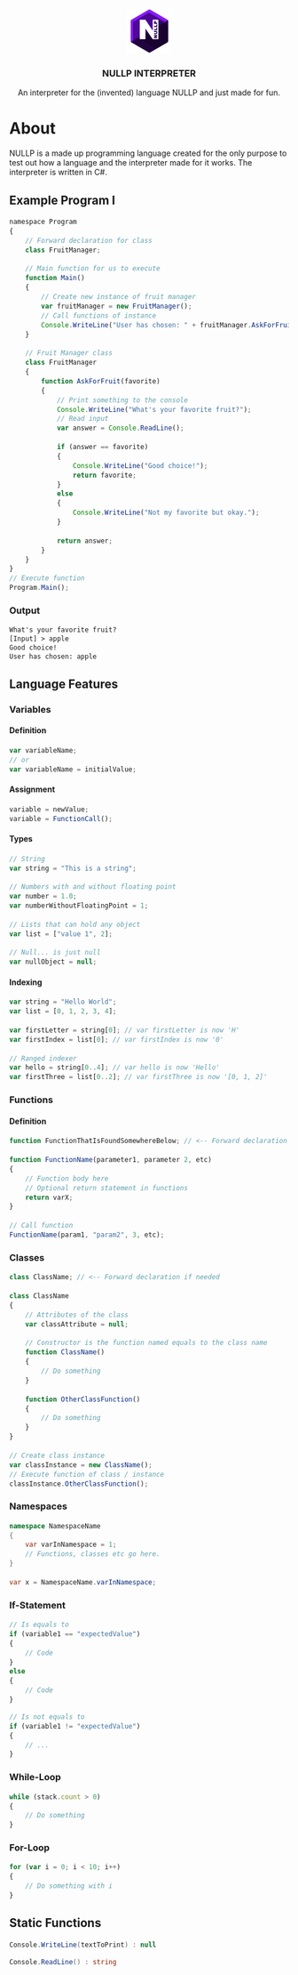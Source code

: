<div id="top">
    <br />
    <div align="center">
        <a href="./images/NullP-Logo.png">
            <img src="./images/NullP-Logo.png" alt="Logo" width="80" height="80">
        </a>
        <h3 align="center">NULLP INTERPRETER</h3>
        <p align="center">
            An interpreter for the (invented) language NULLP and just made for fun.
            <br />
        </p>
    </div>
</div>

# About
NULLP is a made up programming language created for the only purpose to test out how a language and the interpreter made for it works. The interpreter is written in C#.

## Example Program I

```JavaScript
namespace Program
{
	// Forward declaration for class
	class FruitManager;
	
	// Main function for us to execute
	function Main()
	{
		// Create new instance of fruit manager
		var fruitManager = new FruitManager();
		// Call functions of instance
		Console.WriteLine("User has chosen: " + fruitManager.AskForFruit("apple"));	
	}
	
	// Fruit Manager class
	class FruitManager
	{
		function AskForFruit(favorite)
		{
			// Print something to the console
			Console.WriteLine("What's your favorite fruit?");
			// Read input
			var answer = Console.ReadLine();
			
			if (answer == favorite)
			{
				Console.WriteLine("Good choice!");
				return favorite;
			}
			else
			{
				Console.WriteLine("Not my favorite but okay.");
			}
			
			return answer;
		}
	}
}
// Execute function
Program.Main();
```

### Output
```
What's your favorite fruit?
[Input] > apple
Good choice!
User has chosen: apple
```

## Language Features

### Variables

#### Definition
```JavaScript
var variableName;
// or
var variableName = initialValue;
```
#### Assignment
```JavaScript
variable = newValue;
variable = FunctionCall();
```

#### Types
```JavaScript
// String
var string = "This is a string";

// Numbers with and without floating point
var number = 1.0;
var numberWithoutFloatingPoint = 1;

// Lists that can hold any object
var list = ["value 1", 2];

// Null... is just null
var nullObject = null;
```

#### Indexing
```JavaScript
var string = "Hello World";
var list = [0, 1, 2, 3, 4];

var firstLetter = string[0]; // var firstLetter is now 'H'
var firstIndex = list[0]; // var firstIndex is now '0'

// Ranged indexer
var hello = string[0..4]; // var hello is now 'Hello'
var firstThree = list[0..2]; // var firstThree is now '[0, 1, 2]'
```

### Functions

#### Definition
```JavaScript
function FunctionThatIsFoundSomewhereBelow; // <-- Forward declaration if needed

function FunctionName(parameter1, parameter 2, etc)
{
    // Function body here
    // Optional return statement in functions
    return varX;
}

// Call function
FunctionName(param1, "param2", 3, etc);
```

### Classes

```JavaScript
class ClassName; // <-- Forward declaration if needed

class ClassName
{
    // Attributes of the class
    var classAttribute = null;

    // Constructor is the function named equals to the class name
    function ClassName()
    {
        // Do something
    }

    function OtherClassFunction()
    {
        // Do something
    }
}

// Create class instance
var classInstance = new ClassName();
// Execute function of class / instance
classInstance.OtherClassFunction();
```

### Namespaces
```C#
namespace NamespaceName
{
    var varInNamespace = 1;
    // Functions, classes etc go here.
}

var x = NamespaceName.varInNamespace;
```

### If-Statement

```JavaScript
// Is equals to
if (variable1 == "expectedValue")
{
    // Code
}
else
{
    // Code
}
```

```JavaScript
// Is not equals to
if (variable1 != "expectedValue")
{
    // ...
}
```

### While-Loop

```JavaScript
while (stack.count > 0)
{
    // Do something
}
```

### For-Loop

```JavaScript
for (var i = 0; i < 10; i++)
{
    // Do something with i
}
```

## Static Functions

```C#
Console.WriteLine(textToPrint) : null
```

```C#
Console.ReadLine() : string
```
